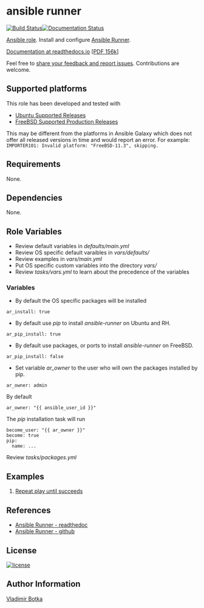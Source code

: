 # ansible runner

[![Build Status](https://travis-ci.org/vbotka/ansible-runner.svg?branch=master)](https://travis-ci.org/vbotka/ansible-runner)[![Documentation Status](https://readthedocs.org/projects/docs/badge/?version=latest)](https://ansible-runner-role.readthedocs.io/en/latest/)

[Ansible role](https://galaxy.ansible.com/vbotka/ansible_runner/). Install and configure [Ansible Runner](https://github.com/ansible/ansible-runner).


[Documentation at readthedocs.io](https://ansible-runner-role.readthedocs.io) [[PDF 156k](https://github.com/vbotka/ansible-runner/blob/master/ansible-runner-role.pdf)]

Feel free to [share your feedback and report issues](https://github.com/vbotka/ansible-runner/issues). Contributions are welcome.


## Supported platforms

This role has been developed and tested with
* [Ubuntu Supported Releases](http://releases.ubuntu.com/)
* [FreeBSD Supported Production Releases](https://www.freebsd.org/releases/)

This may be different from the platforms in Ansible Galaxy which does not offer all
released versions in time and would report an error. For example:
`IMPORTER101: Invalid platform: "FreeBSD-11.3", skipping.`


## Requirements

None.


## Dependencies

None.


## Role Variables

- Review default variables in *defaults/main.yml*
- Review OS specific default varaibles in *vars/defaults/*
- Review examples in *vars/main.yml*
- Put OS specific custom variables into the directory *vars/*
- Review *tasks/vars.yml* to learn about the precedence of the variables


### Variables

- By default the OS specific packages will be installed

```
ar_install: true
```

- By default use *pip* to install *ansible-runner* on Ubuntu and RH.

```
ar_pip_install: true
```

- By default use packages, or ports to install *ansible-runner* on FreeBSD.

```
ar_pip_install: false
```

- Set variable *ar_owner* to the user who will own the packages installed by pip.

```
ar_owner: admin
```

By default

```
ar_owner: "{{ ansible_user_id }}"
```

The *pip* installation task will run

```
become_user: "{{ ar_owner }}"
become: true
pip:
  name: ...
```

Review *tasks/packages.yml*


## Examples

1) [Repeat play until succeeds](https://github.com/vbotka/ansible-runner/blob/master/contrib/repeat_play_until_succeeds.bash)


## References

- [Ansible Runner - readthedoc](https://ansible-runner.readthedocs.io/en/latest/)
- [Ansible Runner - github](https://github.com/ansible/ansible-runner/)


## License

[![license](https://img.shields.io/badge/license-BSD-red.svg)](https://www.freebsd.org/doc/en/articles/bsdl-gpl/article.html)


## Author Information

[Vladimir Botka](https://botka.link)
